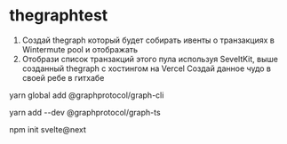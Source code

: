 # thegraphtest


1. Создай thegraph который будет собирать ивенты о транзакциях в Wintermute pool и отображать
2. Отобрази список транзакций этого пула используя SeveltKit, выше созданный thegraph с хостингом на Vercel
Создай данное чудо в своей ребе в гитхабе


yarn global add @graphprotocol/graph-cli


yarn add --dev @graphprotocol/graph-ts

npm init svelte@next